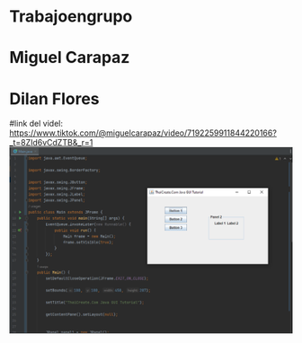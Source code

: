 # Trabajoengrupo
# Miguel Carapaz 
# Dilan Flores
#link del videl: https://www.tiktok.com/@miguelcarapaz/video/7192259911844220166?_t=8ZId6vCdZTB&_r=1
![Ingreso de datos](Captura.PNG)
